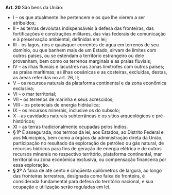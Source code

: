 **Art. 20** São bens da União:
* I – os que atualmente lhe pertencem e os que lhe vierem a ser atribuídos;
* II – as terras devolutas indispensáveis à defesa das fronteiras, das fortificações e construções militares, das vias federais de comunicação e à preservação ambiental, definidas em lei;
* III – os lagos, rios e quaisquer correntes de água em terrenos de seu domínio, ou que banhem mais de um Estado, sirvam de limites com outros países, ou se estendam a território estrangeiro ou dele provenham, bem como os terrenos marginais e as praias fluviais;
* IV – as ilhas fluviais e lacustres nas zonas limítrofes com outros países; as praias marítimas; as ilhas oceânicas e as costeiras, excluídas, destas, as áreas referidas no art. 26, II;
* V – os recursos naturais da plataforma continental e da zona econômica exclusiva;
* VI – o mar territorial;
* VII – os terrenos de marinha e seus acrescidos;
* VIII – os potenciais de energia hidráulica;
* IX – os recursos minerais, inclusive os do subsolo;
* X – as cavidades naturais subterrâneas e os sítios arqueológicos e pré-históricos;
* XI – as terras tradicionalmente ocupadas pelos índios.
* **§ 1º** É assegurada, nos termos da lei, aos Estados, ao Distrito Federal e aos Municípios, bem como a órgãos da administração direta da União, participação no resultado da exploração de petróleo ou gás natural, de recursos hídricos para fins de geração de energia elétrica e de outros recursos minerais no respectivo território, plataforma continental, mar territorial ou zona econômica exclusiva, ou compensação financeira por essa exploração.
* **§ 2º** A faixa de até cento e cinqüenta quilômetros de largura, ao longo das fronteiras terrestres, designada como faixa de fronteira, é considerada fundamental para defesa do território nacional, e sua ocupação e utilização serão reguladas em lei.
